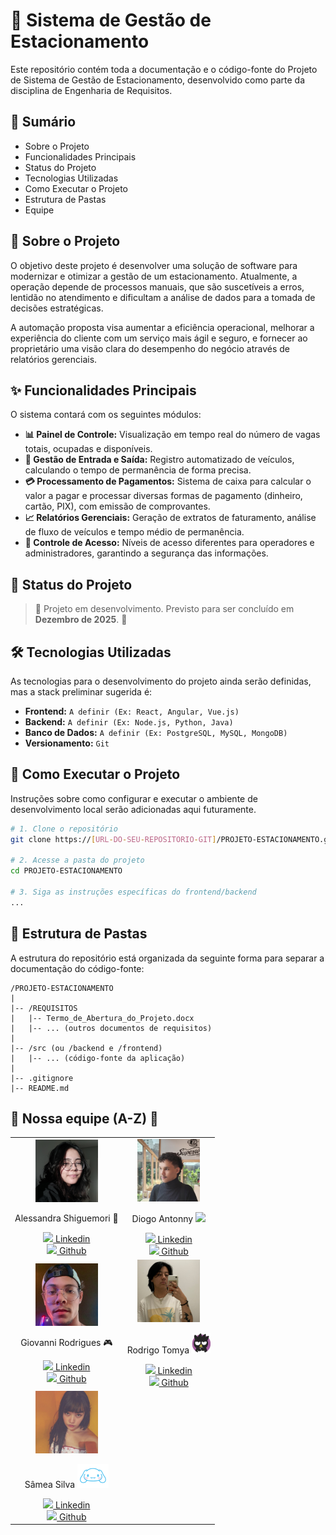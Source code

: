 # 🚗 Sistema de Gestão de Estacionamento

Este repositório contém toda a documentação e o código-fonte do Projeto de Sistema de Gestão de Estacionamento, desenvolvido como parte da disciplina de Engenharia de Requisitos.

## 📝 Sumário

  - Sobre o Projeto
  - Funcionalidades Principais
  - Status do Projeto
  - Tecnologias Utilizadas
  - Como Executar o Projeto
  - Estrutura de Pastas
  - Equipe

## 📖 Sobre o Projeto

O objetivo deste projeto é desenvolver uma solução de software para modernizar e otimizar a gestão de um estacionamento. Atualmente, a operação depende de processos manuais, que são suscetíveis a erros, lentidão no atendimento e dificultam a análise de dados para a tomada de decisões estratégicas.

A automação proposta visa aumentar a eficiência operacional, melhorar a experiência do cliente com um serviço mais ágil e seguro, e fornecer ao proprietário uma visão clara do desempenho do negócio através de relatórios gerenciais.

## ✨ Funcionalidades Principais

O sistema contará com os seguintes módulos:

  - **📊 Painel de Controle:** Visualização em tempo real do número de vagas totais, ocupadas e disponíveis.
  - **🔄 Gestão de Entrada e Saída:** Registro automatizado de veículos, calculando o tempo de permanência de forma precisa.
  - **💳 Processamento de Pagamentos:** Sistema de caixa para calcular o valor a pagar e processar diversas formas de pagamento (dinheiro, cartão, PIX), com emissão de comprovantes.
  - **📈 Relatórios Gerenciais:** Geração de extratos de faturamento, análise de fluxo de veículos e tempo médio de permanência.
  - **🔐 Controle de Acesso:** Níveis de acesso diferentes para operadores e administradores, garantindo a segurança das informações.

## 🚀 Status do Projeto

> 🚧 Projeto em desenvolvimento. Previsto para ser concluído em **Dezembro de 2025**. 🚧

## 🛠️ Tecnologias Utilizadas

As tecnologias para o desenvolvimento do projeto ainda serão definidas, mas a stack preliminar sugerida é:

  - **Frontend:** `A definir (Ex: React, Angular, Vue.js)`
  - **Backend:** `A definir (Ex: Node.js, Python, Java)`
  - **Banco de Dados:** `A definir (Ex: PostgreSQL, MySQL, MongoDB)`
  - **Versionamento:** `Git`

## 🏃 Como Executar o Projeto

Instruções sobre como configurar e executar o ambiente de desenvolvimento local serão adicionadas aqui futuramente.

```bash
# 1. Clone o repositório
git clone https://[URL-DO-SEU-REPOSITORIO-GIT]/PROJETO-ESTACIONAMENTO.git

# 2. Acesse a pasta do projeto
cd PROJETO-ESTACIONAMENTO

# 3. Siga as instruções específicas do frontend/backend
...
```

## 📁 Estrutura de Pastas

A estrutura do repositório está organizada da seguinte forma para separar a documentação do código-fonte:

```
/PROJETO-ESTACIONAMENTO
|
|-- /REQUISITOS
|   |-- Termo_de_Abertura_do_Projeto.docx
|   |-- ... (outros documentos de requisitos)
|
|-- /src (ou /backend e /frontend)
|   |-- ... (código-fonte da aplicação)
|
|-- .gitignore
|-- README.md
```

## 💪 Nossa equipe (A-Z) 💪

<table align="center">
  <tr>
    <td align="center">
      <img src="./Membros/Alessandra.jpg" width="100px">
      <p>Alessandra Shiguemori 🦊</p>
      <a href="https://www.linkedin.com/in/alessandra-shiguemori-32368131/"><img src="https://cdn-icons-png.flaticon.com/512/145/145807.png" width="15px">  Linkedin</a>
      <br>
      <a href="https://github.com/foxczie"><img src="https://cdn-icons-png.flaticon.com/512/733/733553.png" width="15px">  Github</a>
    </td>
    <td align="center">
      <img src="./Membros/Diogo.jpg" width="100px">
      <p>Diogo Antonny <img src="https://crystalpng.com/wp-content/uploads/2024/08/BERSERK-LOGO.png" width="30px"></p>
      <a href="https://www.linkedin.com/in/diogo-antonny/"><img src="https://cdn-icons-png.flaticon.com/512/145/145807.png" width="15px">  Linkedin</a>
      <br>
      <a href="https://github.com/DiogoJP202"><img src="https://cdn-icons-png.flaticon.com/512/733/733553.png" width="15px">  Github</a>
    </td>
  </tr>
  <tr>
    <td align="center">
      <img src="./Membros/Giovanni.jpg" width="100px">
      <p>Giovanni Rodrigues 🎮</p>
      <a href="https://www.linkedin.com/in/giovanni-rodrigues-5b2259325/"><img src="https://cdn-icons-png.flaticon.com/512/145/145807.png" width="15px">  Linkedin</a>
      <br>
      <a href="https://github.com/GioDev29"><img src="https://cdn-icons-png.flaticon.com/512/733/733553.png" width="15px">  Github</a>
    </td>
    <td align="center">
      <img src="./Membros/Rodrigo.jpg" width="100px">
      <p>Rodrigo Tomya <img src="./Icones/badtzmaru.png" width="30px"></p>
      <a href="https://www.linkedin.com/in/rodrigo-tomya-maruyama-7483462ab/"><img src="https://cdn-icons-png.flaticon.com/512/145/145807.png" width="15px">  Linkedin</a>
      <br>
      <a href="https://github.com/DigoTomya"><img src="https://cdn-icons-png.flaticon.com/512/733/733553.png" width="15px">  Github</a>
    </td>
  </tr>
  <tr>
    <td align="center">
      <img src="./Membros/Samea.jpg" width="100px">
      <p>Sâmea Silva <img src="./Icones/cinnamonroll.png" width="50px"></p>
      <a href="https://www.linkedin.com/in/samea-silva/"><img src="https://cdn-icons-png.flaticon.com/512/145/145807.png" width="15px">  Linkedin</a>
      <br>
      <a href="https://github.com/samea-jesus0"><img src="https://cdn-icons-png.flaticon.com/512/733/733553.png" width="15px">  Github</a>
    </td>
    <td></td>
  </tr>
</table>
